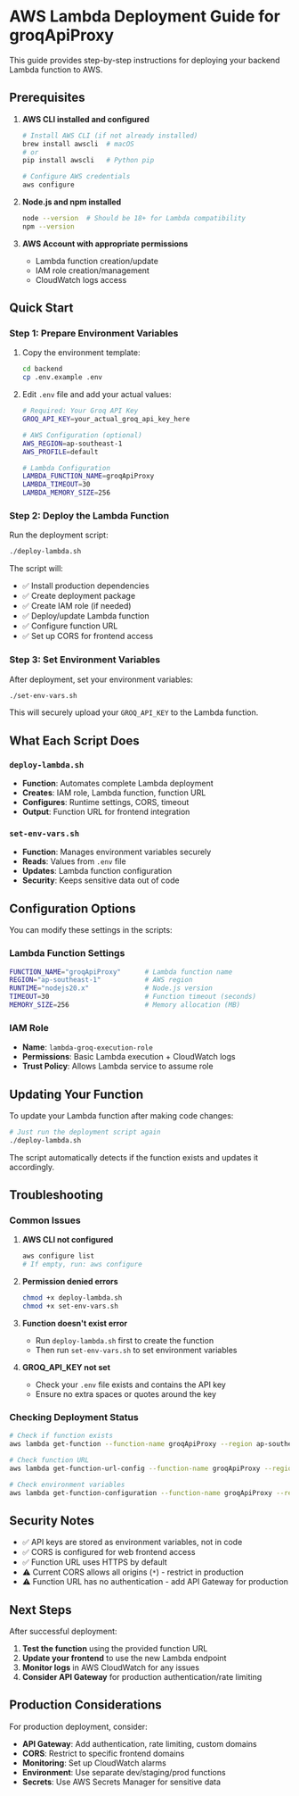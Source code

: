# AWS Lambda Deployment Guide for groqApiProxy

This guide provides step-by-step instructions for deploying your backend Lambda function to AWS.

## Prerequisites

1. **AWS CLI installed and configured**
   ```bash
   # Install AWS CLI (if not already installed)
   brew install awscli  # macOS
   # or
   pip install awscli   # Python pip

   # Configure AWS credentials
   aws configure
   ```

2. **Node.js and npm installed**
   ```bash
   node --version  # Should be 18+ for Lambda compatibility
   npm --version
   ```

3. **AWS Account with appropriate permissions**
   - Lambda function creation/update
   - IAM role creation/management
   - CloudWatch logs access

## Quick Start

### Step 1: Prepare Environment Variables

1. Copy the environment template:
   ```bash
   cd backend
   cp .env.example .env
   ```

2. Edit `.env` file and add your actual values:
   ```bash
   # Required: Your Groq API Key
   GROQ_API_KEY=your_actual_groq_api_key_here

   # AWS Configuration (optional)
   AWS_REGION=ap-southeast-1
   AWS_PROFILE=default

   # Lambda Configuration
   LAMBDA_FUNCTION_NAME=groqApiProxy
   LAMBDA_TIMEOUT=30
   LAMBDA_MEMORY_SIZE=256
   ```

### Step 2: Deploy the Lambda Function

Run the deployment script:
```bash
./deploy-lambda.sh
```

The script will:
- ✅ Install production dependencies
- ✅ Create deployment package
- ✅ Create IAM role (if needed)
- ✅ Deploy/update Lambda function
- ✅ Configure function URL
- ✅ Set up CORS for frontend access

### Step 3: Set Environment Variables

After deployment, set your environment variables:
```bash
./set-env-vars.sh
```

This will securely upload your `GROQ_API_KEY` to the Lambda function.

## What Each Script Does

### `deploy-lambda.sh`
- **Function**: Automates complete Lambda deployment
- **Creates**: IAM role, Lambda function, function URL
- **Configures**: Runtime settings, CORS, timeout
- **Output**: Function URL for frontend integration

### `set-env-vars.sh`
- **Function**: Manages environment variables securely
- **Reads**: Values from `.env` file
- **Updates**: Lambda function configuration
- **Security**: Keeps sensitive data out of code

## Configuration Options

You can modify these settings in the scripts:

### Lambda Function Settings
```bash
FUNCTION_NAME="groqApiProxy"      # Lambda function name
REGION="ap-southeast-1"           # AWS region
RUNTIME="nodejs20.x"              # Node.js version
TIMEOUT=30                        # Function timeout (seconds)
MEMORY_SIZE=256                   # Memory allocation (MB)
```

### IAM Role
- **Name**: `lambda-groq-execution-role`
- **Permissions**: Basic Lambda execution + CloudWatch logs
- **Trust Policy**: Allows Lambda service to assume role

## Updating Your Function

To update your Lambda function after making code changes:

```bash
# Just run the deployment script again
./deploy-lambda.sh
```

The script automatically detects if the function exists and updates it accordingly.

## Troubleshooting

### Common Issues

1. **AWS CLI not configured**
   ```bash
   aws configure list
   # If empty, run: aws configure
   ```

2. **Permission denied errors**
   ```bash
   chmod +x deploy-lambda.sh
   chmod +x set-env-vars.sh
   ```

3. **Function doesn't exist error**
   - Run `deploy-lambda.sh` first to create the function
   - Then run `set-env-vars.sh` to set environment variables

4. **GROQ_API_KEY not set**
   - Check your `.env` file exists and contains the API key
   - Ensure no extra spaces or quotes around the key

### Checking Deployment Status

```bash
# Check if function exists
aws lambda get-function --function-name groqApiProxy --region ap-southeast-1

# Check function URL
aws lambda get-function-url-config --function-name groqApiProxy --region ap-southeast-1

# Check environment variables
aws lambda get-function-configuration --function-name groqApiProxy --region ap-southeast-1
```

## Security Notes

- ✅ API keys are stored as environment variables, not in code
- ✅ CORS is configured for web frontend access
- ✅ Function URL uses HTTPS by default
- ⚠️ Current CORS allows all origins (`*`) - restrict in production
- ⚠️ Function URL has no authentication - add API Gateway for production

## Next Steps

After successful deployment:

1. **Test the function** using the provided function URL
2. **Update your frontend** to use the new Lambda endpoint
3. **Monitor logs** in AWS CloudWatch for any issues
4. **Consider API Gateway** for production authentication/rate limiting

## Production Considerations

For production deployment, consider:

- **API Gateway**: Add authentication, rate limiting, custom domains
- **CORS**: Restrict to specific frontend domains
- **Monitoring**: Set up CloudWatch alarms
- **Environment**: Use separate dev/staging/prod functions
- **Secrets**: Use AWS Secrets Manager for sensitive data